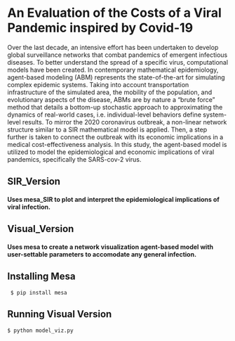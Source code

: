 # An Evaluation of the Costs of a Viral Pandemic inspired by Covid-19 

Over the last decade, an intensive effort has been undertaken to develop global surveillance networks that combat pandemics of emergent infectious diseases. To better understand the spread of a specific virus, computational models have been created. In contemporary mathematical epidemiology, agent-based modeling (ABM) represents the state-of-the-art for simulating complex epidemic systems. Taking into account transportation infrastructure of the simulated area, the mobility of the population, and evolutionary aspects of the disease, ABMs are by nature a “brute force” method that details a bottom-up stochastic approach to approximating the dynamics of real-world cases, i.e. individual-level behaviors define system-level results. To mirror the 2020 coronavirus outbreak, a non-linear network structure similar to a SIR mathematical model is applied. Then, a step further is taken to connect the outbreak with its economic implications in a medical cost-effectiveness analysis. In this study, the agent-based model is utilized to model the epidemiological and economic implications of viral pandemics, specifically the SARS-cov-2 virus.


## SIR_Version
#### Uses mesa_SIR to plot and interpret the epidemiological implications of viral infection.

## Visual_Version
#### Uses mesa to create a network visualization agent-based model with user-settable parameters to accomodate any general infection.

## Installing Mesa
``` $ pip install mesa```

## Running Visual Version
```$ python model_viz.py```

